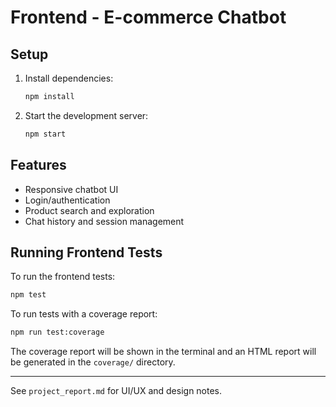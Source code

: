 # Frontend - E-commerce Chatbot

## Setup

1. Install dependencies:
   ```bash
   npm install
   ```
2. Start the development server:
   ```bash
   npm start
   ```

## Features
- Responsive chatbot UI
- Login/authentication
- Product search and exploration
- Chat history and session management

## Running Frontend Tests

To run the frontend tests:

```bash
npm test
```

To run tests with a coverage report:

```bash
npm run test:coverage
```

The coverage report will be shown in the terminal and an HTML report will be generated in the `coverage/` directory.

---

See `project_report.md` for UI/UX and design notes. 